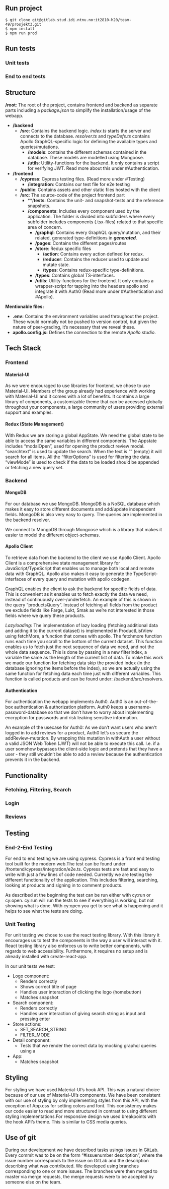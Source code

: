 ## Run project

```
$ git clone git@gitlab.stud.idi.ntnu.no:it2810-h20/team-49/prosjekt3.git
$ npm install
$ npm run prod
```


## Run tests

### Unit tests

### End to end tests


## Structure

**/root**: The root of the project, contains frontend and backend as separate parts including a *package.json* to simplify the installation/usage of the webapp. <br> 
* **/backend** 
    * **/src**: Contains the backend logic. *index.ts* starts the server and connects to the database. *resolver.ts* and *typeDefs.ts* contains Apollo GraphQL-specific logic for defining the available types and queries/mutations.<br>
        * **/models**: contains the different schemas contained in the database. These models are modelled using Mongoose. <br>
        * **/utils**: Utility-functions for the backend. It only contains a script for verifying JWT. Read more about this under #Authentication. <br>
* **/frontend**
    * **/cypress**: Cypress testing files. (Read more under #Testing)<br>
        * **/integration**: Contains our test file for e2e testing
    * **/public**: Contains assets and other static files hosted with the client<br>
    * **/src**: The source-code of the project frontend part<br>
        * **/__tests__: Contains the unit- and snapshot-tests and the reference snapshots. <br>
        * **/components**: Includes every component used by the application. The folder is divided into subfolders where every subfolder includes components (.tsx-files) related to that specific area of concern. <br>
            * **/graphql**: Contains every GraphQL query/mutation, and their related, generated type-definitions in *__generated__*. <br>
            * **/pages**: Contains the different pages/routes <br>
            * **/store**: Redux specific files
                * **/action**: Contains every action defined for redux.<br>
                * **/reducer**: Contains the reducer used to update and mutate state. <br>
                * **/types**: Contains redux-specific type-definitions. <br>
            * **/types**: Contains global TS-interfaces. <br>
            * **/utils**: Utility-functions for the frontend. It only contains a wrapper-script for tapping into the headers apollo and integrate it with Auth0 (Read more under #Authentication and #Apollo). <br>

**Mentionable files:**

* **.env:** Contains the environment variables used throughout the project. These would normally not be pushed to version control, but given the nature of peer-grading, it’s necessary that we reveal these.
* **apollo.config.js:** Defines the connection to the remote *Apollo studio*.

## Tech Stack

### Frontend

#### Material-UI
As we were encouraged to use libraries for frontend, we chose to use Material-UI. Members of the group already had experience with working with Material-UI and it comes with a lot of benefits. 
It contains a large library of components, a customizable theme that can be accessed globally throughout your components, a large community of users providing external support and examples. 

#### Redux (State Management)
With Redux we are storing a global AppState. We need the global state to be able to access the same variables in different components. The Appstate includes “modalOpen”, used for opening the product review modal. “searchtext” is used to update the search. 
When the text is “” (empty) it will search for all items. All the “filterOptions” is used for filtering the data. “viewMode” is used to check if the data to be loaded should be appended or fetching a new query set. 

### Backend

#### MongoDB
For our database we use MongoDB. MongoDB is a NoSQL database which makes it easy to store different documents and add/update independent fields. MongoDB is also very easy to query. The queries are implemented in the backend resolver.

We connect to MongoDB through Mongoose which is a library that makes it easier to model the different object-schemas.


#### Apollo Client

To retrieve data from the backend to the client we use Apollo Client. Apollo Client is a comprehensive state management library for JavaScript/TypeScript that enables us to manage both local and remote data with GraphQL. Apollo also makes it easy to generate the TypeScript-interfaces of every query and mutation with apollo codegen.

GraphQL enables the client to ask the backend for specific fields of data. This is convenient as it enables us to fetch exactly the data we need, instead of continuously over-/underfetch. An example of this is shown in the query “productsQuery”. 
Instead of fetching all fields from the product we exclude fields like Farge, Lukt, Smak as we’re not interested in those fields where we query these products.

*Lazyloading:*
The implementation of lazy loading (fetching additional data and adding it to the current dataset) is implemented in ProductListView using fetchMore, a function that comes with apollo. The fetchmore function runs each time you scroll to the bottom of the current dataset. This function enables us to fetch just the next sequence of data we need, and not the whole data sequence. 
This is done by passing in a new filterIndex, a variable the same as the length of the current list of data. To make this work we made our function for fetching data skip the provided index (in the database ignoring the items before the index), so we are actually using the same function for fetching data each time just with different variables. 
This function is called products and can be found under: /backend/src/resolvers. 

#### Authentication

For authentication the webapp implements Auth0. Auth0 is an out-of-the-box authentication & authorization platform. Auth0 keeps a username-password-database so that we don’t have to worry about implementing encryption for passwords and risk leaking sensitive information.

An example of the usecase for Auth0:
As we don’t want users who aren't logged in to add reviews for a product, Auth0 let’s us secure the addReview-mutation. 
By wrapping this mutation in withAuth a user without a valid JSON Web Token (JWT) will not be able to execute this call. I.e. if a user somehow bypasses the client-side logic and pretends that they have a user - they still wouldn’t be able to add a review because the authentication prevents it in the backend.

## Functionality

### Fetching, Filtering, Search

### Login

### Reviews

## Testing

### End-2-End Testing
For end to end testing we are using cypress. Cypress is a front end testing tool built for the modern web.The test can be found under /frontend/cypress/integration/e2e.ts. Cypress tests are fast and easy to write with just a few lines of code needed. 
Currently we are testing the different functionality of the application. This includes filtering, searching, looking at products and signing in to comment products.

As described at the beginning the test can be run either with cy:run or cy:open. cy:run will run the tests to see if everything is working, but not showing what is done. With cy:open you get to see what is happening and it helps to see what the tests are doing. 


### Unit Testing
For unit testing we chose to use the react testing library. With this library it encourages us to test the components in the way a user will interact with it. 
React testing library also enforces us to write better components, with regards to web accessibility. 
Furthermore, it requires no setup and is already installed with create-react-app.

In our unit tests we test:

* Logo component: <br>
    * Renders correctly <br>
    * Shows correct title of page <br>
    * Handles user interaction of clicking the logo (homebutton) <br>
    * Matches snapshot <br>
* Search component: <br> 
    * Renders correctly <br> 
    * Handles user interaction of giving search string as input and pressing enter <br> 
* Store actions: <br> 
    * SET_SEARCH_STRING
    * FILTER_MODE
* Detail component: <br>
    * Tests that we render the correct data by mocking graphql queries using a <MockedProvider> <br>
* App: <br> 
    * Matches snapshot <br> 


## Styling
For styling we have used Material-UI’s hook API. This was a natural choice because of our use of Material-UI’s components. 
We have been consistent with our use of styling by only implementing styles from this API, with the exception of App.css for setting colors and font. 
This consistency makes our code easier to read and more structured in contrast to using different styling implementations.For responsive design we used breakpoints with the hook API’s theme. This is similar to CSS media queries. 


## Use of git
During our development we have described tasks usings issues in GitLab.
Every commit was to be on the form “#issuenumber description”, where the issue number corresponds to the issue on GitLab and the description describing what was contributed. 
We developed using branches corresponding to one or more issues. The branches were then merged to master via merge requests, the merge requests were to be accepted by someone else on the team.